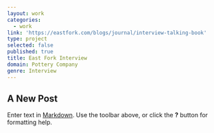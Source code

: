 ```yaml
---
layout: work
categories:
  - work
link: 'https://eastfork.com/blogs/journal/interview-talking-book'
type: project
selected: false
published: true
title: East Fork Interview
domain: Pottery Company
genre: Interview
---
```

## A New Post

Enter text in [Markdown](http://daringfireball.net/projects/markdown/). Use the toolbar above, or click the **?** button for formatting help.
